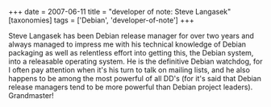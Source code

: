 +++
date = 2007-06-11
title = "developer of note: Steve Langasek"
[taxonomies]
tags = ['Debian', 'developer-of-note']
+++

Steve Langasek has been Debian release manager for over two years and
always managed to impress me with his technical knowledge of Debian
packaging as well as relentless effort into getting this, the Debian
system, into a releasable operating system. He is the definitive Debian
watchdog, for I often pay attention when it's his turn to talk on
mailing lists, and he also happens to be among the most powerful of all
DD's (for it's said that Debian release managers tend to be more
powerful than Debian project leaders). Grandmaster!
